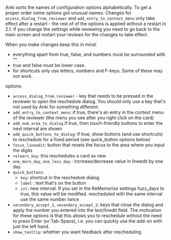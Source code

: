Anki sorts the names of configuration options alphabetically. To get a proper
order some options got unusual names. Changes for `access_dialog_from_reviewer`
and `add_entry_to_context_menu` only take effect after a restart - the rest of
of the options is applied without a restart in 2.1. If you change the settings 
while reviewing you need to go back to the main screen and restart your reviews
for the changes to take effect.

When you make changes keep this in mind:

- everything apart from true, false, and numbers must be surrounded with "". 
- true and false must be lower case.
- for shortcuts only use letters, numbers and F-keys. Some of these may not
  work.

options:

- `access_dialog_from_reviewer` - key that needs to be pressed in the reviewer
  to open the reschedule dialog. You should only use a key that's not used by
  Anki for something different.
- `add_entry_to_context_menu`: if true, there's an entry in the context menu of
  the reviewer (the menu you see after you right click on the card)
- `add_num_area_to_dialog` if true, then touch-friendly buttons to enter the
  next interval are shown
- `add_quick_buttons_to_dialog`: if true, show buttons (and use shortcuts) to
  reschedule for a fixed period (see quick_button options below)
- `focus_lineedit`: button that resets the focus to the area where you input the
  digits
- `relearn_key`: this reschedules a card as new
- `one_more_day`, `one_less_day` : increase/decrease value in lineedit by one
  day
- `quick_buttons`:
    - `key`: shortcut in the reschedule dialog
    - `label` : text that's on the button 
    - `ivl`: new interval. If you set in the ReMemorize settings fuzz_days to true, this value will be modified. 
  rescheduled with the same interval use the same number twice
- `secondary_accept_1`, `secondary_accept_2`: keys that close the dialog and
  apply the number you entered into the text/linedit field. The motivation for
  these options is that this allows you to reschedule without the need to press
  Enter (or Tab-Space), i.e. you can quickly use the add-on with just the left
  hand. 
- `show_tooltip`: whether you want feedback after rescheduling



